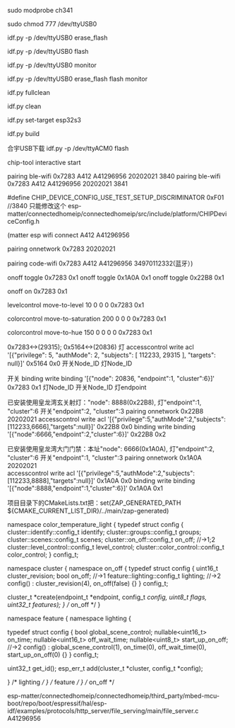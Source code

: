sudo modprobe ch341

sudo chmod 777 /dev/ttyUSB0

idf.py -p /dev/ttyUSB0 erase_flash

idf.py -p /dev/ttyUSB0 flash 

idf.py -p /dev/ttyUSB0 monitor

idf.py -p /dev/ttyUSB0 erase_flash flash monitor

idf.py fullclean

idf.py clean

idf.py set-target esp32s3

idf.py build


合宇USB下载
idf.py -p /dev/ttyACM0 flash 


chip-tool interactive start

pairing ble-wifi 0x7283 A412  A41296956 20202021 3840
pairing ble-wifi 0x7283 A412  A41296956 20202021 3841

#define CHIP_DEVICE_CONFIG_USE_TEST_SETUP_DISCRIMINATOR 0xF01 //3840 只能修改这个
esp-matter/connectedhomeip/connectedhomeip/src/include/platform/CHIPDeviceConfig.h


(matter esp wifi connect A412 A41296956

pairing onnetwork 0x7283 20202021

pairing code-wifi 0x7283 A412 A41296956 34970112332(蓝牙）)


onoff toggle 0x7283 0x1
onoff toggle 0x1A0A 0x1
onoff toggle 0x22B8 0x1

onoff on 0x7283 0x1

levelcontrol move-to-level 10 0 0 0 0x7283 0x1

colorcontrol move-to-saturation 200 0 0 0 0x7283 0x1

colorcontrol move-to-hue 150 0 0 0 0 0x7283 0x1



0x7283<->(29315);	0x5164<->(20836)
灯   accesscontrol write acl '[{"privilege": 5, "authMode": 2, "subjects": [ 112233,   29315    ], "targets": null}]' 0x5164	0x0
										       开关Node_ID			    灯Node_ID			

开关  binding write binding '[{"node": 20836,    "endpoint":1, "cluster":6}]' 0x7283	 0x1
				            灯Node_ID				    开关Node_ID  灯endpoint



已安装使用皇龙湾玄关射灯："node": 8888(0x22B8),    灯"endpoint":1, "cluster":6		开关"endpoint":2, "cluster":3
pairing onnetwork 0x22B8 20202021
accesscontrol write acl '[{"privilege":5,"authMode":2,"subjects":[112233,6666],"targets":null}]' 0x22B8 0x0
binding write binding '[{"node":6666,"endpoint":2,"cluster":6}]' 0x22B8 0x2

已安装使用皇龙湾大门门禁：本址"node": 6666(0x1A0A),   灯"endpoint":2, "cluster":6	开关"endpoint":1, "cluster":3	
pairing onnetwork 0x1A0A 20202021	            
accesscontrol write acl '[{"privilege":5,"authMode":2,"subjects":[112233,8888],"targets":null}]' 0x1A0A 0x0
binding write binding '[{"node":8888,"endpoint":1,"cluster":6}]' 0x1A0A 0x1
			            
项目目录下的CMakeLists.txt把：set(ZAP_GENERATED_PATH ${CMAKE_CURRENT_LIST_DIR}/../main/zap-generated)


namespace color_temperature_light {
typedef struct config {
    cluster::identify::config_t identify;
    cluster::groups::config_t groups;
    cluster::scenes::config_t scenes;
    cluster::on_off::config_t on_off;			//->1;2 
    cluster::level_control::config_t level_control;	
    cluster::color_control::config_t color_control;
} config_t;

namespace cluster {
namespace on_off {
typedef struct config {
    uint16_t cluster_revision;
    bool on_off;					//->1
    feature::lighting::config_t lighting;		//->2
    config() : cluster_revision(4), on_off(false) {}
} config_t;

cluster_t *create(endpoint_t *endpoint, config_t *config, uint8_t flags, uint32_t features);
} /* on_off */
}

namespace feature {
namespace lighting {

typedef struct config {
    bool global_scene_control;
    nullable<uint16_t> on_time;
    nullable<uint16_t> off_wait_time;
    nullable<uint8_t> start_up_on_off;			//->2
    config() : global_scene_control(1), on_time(0), off_wait_time(0), start_up_on_off(0) {}
} config_t;

uint32_t get_id();
esp_err_t add(cluster_t *cluster, config_t *config);

} /* lighting */
} /* feature */
} /* on_off */


esp-matter/connectedhomeip/connectedhomeip/third_party/mbed-mcu-boot/repo/boot/espressif/hal/esp-idf/examples/protocols/http_server/file_serving/main/file_server.c
A41296956


